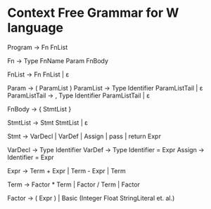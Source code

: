 # Context Free Grammar for W language

Program -> Fn FnList

Fn -> Type FnName Param FnBody

FnList -> Fn FnList
        | ε
        
Param -> ( ParamList )
ParamList -> Type Identifier ParamListTail
           | ε
ParamListTail -> , Type Identifier ParamListTail
               | ε

FnBody -> { StmtList }

StmtList -> Stmt StmtList
          | ε

Stmt -> VarDecl
      | VarDef
      | Assign
      | pass
      | return Expr

VarDecl -> Type Identifier
VarDef -> Type Identifier = Expr
Assign -> Identifier = Expr

Expr -> Term + Expr
      | Term - Expr
      | Term

Term -> Factor * Term
      | Factor / Term
      | Factor

Factor -> ( Expr )
        | Basic (Integer Float StringLiteral et. al.)

